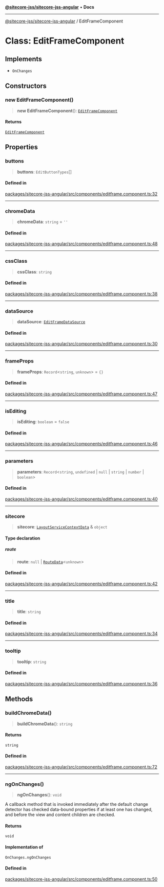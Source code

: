 [**@sitecore-jss/sitecore-jss-angular**](../README.md) • **Docs**

***

[@sitecore-jss/sitecore-jss-angular](../README.md) / EditFrameComponent

# Class: EditFrameComponent

## Implements

- `OnChanges`

## Constructors

### new EditFrameComponent()

> **new EditFrameComponent**(): [`EditFrameComponent`](EditFrameComponent.md)

#### Returns

[`EditFrameComponent`](EditFrameComponent.md)

## Properties

### buttons

> **buttons**: `EditButtonTypes`[]

#### Defined in

[packages/sitecore-jss-angular/src/components/editframe.component.ts:32](https://github.com/Sitecore/jss/blob/b5a46b615f5ff23027c5e9a755573e12c4212373/packages/sitecore-jss-angular/src/components/editframe.component.ts#L32)

***

### chromeData

> **chromeData**: `string` = `''`

#### Defined in

[packages/sitecore-jss-angular/src/components/editframe.component.ts:48](https://github.com/Sitecore/jss/blob/b5a46b615f5ff23027c5e9a755573e12c4212373/packages/sitecore-jss-angular/src/components/editframe.component.ts#L48)

***

### cssClass

> **cssClass**: `string`

#### Defined in

[packages/sitecore-jss-angular/src/components/editframe.component.ts:38](https://github.com/Sitecore/jss/blob/b5a46b615f5ff23027c5e9a755573e12c4212373/packages/sitecore-jss-angular/src/components/editframe.component.ts#L38)

***

### dataSource

> **dataSource**: [`EditFrameDataSource`](../type-aliases/EditFrameDataSource.md)

#### Defined in

[packages/sitecore-jss-angular/src/components/editframe.component.ts:30](https://github.com/Sitecore/jss/blob/b5a46b615f5ff23027c5e9a755573e12c4212373/packages/sitecore-jss-angular/src/components/editframe.component.ts#L30)

***

### frameProps

> **frameProps**: `Record`\<`string`, `unknown`\> = `{}`

#### Defined in

[packages/sitecore-jss-angular/src/components/editframe.component.ts:47](https://github.com/Sitecore/jss/blob/b5a46b615f5ff23027c5e9a755573e12c4212373/packages/sitecore-jss-angular/src/components/editframe.component.ts#L47)

***

### isEditing

> **isEditing**: `boolean` = `false`

#### Defined in

[packages/sitecore-jss-angular/src/components/editframe.component.ts:46](https://github.com/Sitecore/jss/blob/b5a46b615f5ff23027c5e9a755573e12c4212373/packages/sitecore-jss-angular/src/components/editframe.component.ts#L46)

***

### parameters

> **parameters**: `Record`\<`string`, `undefined` \| `null` \| `string` \| `number` \| `boolean`\>

#### Defined in

[packages/sitecore-jss-angular/src/components/editframe.component.ts:40](https://github.com/Sitecore/jss/blob/b5a46b615f5ff23027c5e9a755573e12c4212373/packages/sitecore-jss-angular/src/components/editframe.component.ts#L40)

***

### sitecore

> **sitecore**: [`LayoutServiceContextData`](../interfaces/LayoutServiceContextData.md) & `object`

#### Type declaration

##### route

> **route**: `null` \| [`RouteData`](../interfaces/RouteData.md)\<`unknown`\>

#### Defined in

[packages/sitecore-jss-angular/src/components/editframe.component.ts:42](https://github.com/Sitecore/jss/blob/b5a46b615f5ff23027c5e9a755573e12c4212373/packages/sitecore-jss-angular/src/components/editframe.component.ts#L42)

***

### title

> **title**: `string`

#### Defined in

[packages/sitecore-jss-angular/src/components/editframe.component.ts:34](https://github.com/Sitecore/jss/blob/b5a46b615f5ff23027c5e9a755573e12c4212373/packages/sitecore-jss-angular/src/components/editframe.component.ts#L34)

***

### tooltip

> **tooltip**: `string`

#### Defined in

[packages/sitecore-jss-angular/src/components/editframe.component.ts:36](https://github.com/Sitecore/jss/blob/b5a46b615f5ff23027c5e9a755573e12c4212373/packages/sitecore-jss-angular/src/components/editframe.component.ts#L36)

## Methods

### buildChromeData()

> **buildChromeData**(): `string`

#### Returns

`string`

#### Defined in

[packages/sitecore-jss-angular/src/components/editframe.component.ts:72](https://github.com/Sitecore/jss/blob/b5a46b615f5ff23027c5e9a755573e12c4212373/packages/sitecore-jss-angular/src/components/editframe.component.ts#L72)

***

### ngOnChanges()

> **ngOnChanges**(): `void`

A callback method that is invoked immediately after the
default change detector has checked data-bound properties
if at least one has changed, and before the view and content
children are checked.

#### Returns

`void`

#### Implementation of

`OnChanges.ngOnChanges`

#### Defined in

[packages/sitecore-jss-angular/src/components/editframe.component.ts:50](https://github.com/Sitecore/jss/blob/b5a46b615f5ff23027c5e9a755573e12c4212373/packages/sitecore-jss-angular/src/components/editframe.component.ts#L50)
